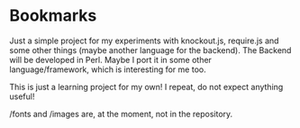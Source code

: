 # Bookmarks

Just a simple project for my experiments with knockout.js, require.js and some other things (maybe another language for the backend).
The Backend will be developed in Perl. Maybe I port it in some other language/framework, which is interesting for me too.

This is just a learning project for my own! I repeat, do not expect anything useful!

/fonts and /images are, at the moment, not in the repository. 